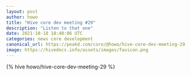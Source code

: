 ```yaml
---
layout: post
author: howo
title: "Hive core dev meeting #29"
description: "Listen to that one"
date: 2021-10-18 18:40:06 UTC
categories: news core development
canonical_url: https://peakd.com/core/@howo/hive-core-dev-meeting-29
image: https://hivedocs.info/assets/images/favicon.png
---
```

{% hive howo/hive-core-dev-meeting-29 %}
